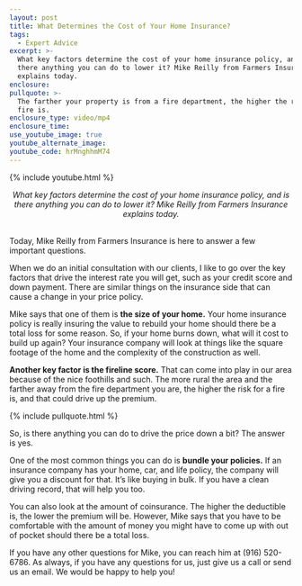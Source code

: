```yaml
---
layout: post
title: What Determines the Cost of Your Home Insurance?
tags:
  - Expert Advice
excerpt: >-
  What key factors determine the cost of your home insurance policy, and is
  there anything you can do to lower it? Mike Reilly from Farmers Insurance
  explains today.
enclosure:
pullquote: >-
  The farther your property is from a fire department, the higher the risk of
  fire is.
enclosure_type: video/mp4
enclosure_time:
use_youtube_image: true
youtube_alternate_image:
youtube_code: hrMnghhmM74
---
```


{% include youtube.html %}

<center><em>What key factors determine the cost of your home insurance policy, and is there anything you can do to lower it? Mike Reilly from Farmers Insurance explains today.</em></center>

<center>&nbsp;</center>

Today, Mike Reilly from Farmers Insurance is here to answer a few important questions.

When we do an initial consultation with our clients, I like to go over the key factors that drive the interest rate you will get, such as your credit score and down payment. There are similar things on the insurance side that can cause a change in your price policy.

Mike says that one of them is **the size of your home.** Your home insurance policy is really insuring the value to rebuild your home should there be a total loss for some reason. So, if your home burns down, what will it cost to build up again? Your insurance company will look at things like the square footage of the home and the complexity of the construction as well.

**Another key factor is the fireline score.** That can come into play in our area because of the nice foothills and such. The more rural the area and the farther away from the fire department you are, the higher the risk for a fire is, and that could drive up the premium.

{% include pullquote.html %}

So, is there anything you can do to drive the price down a bit? The answer is yes.

One of the most common things you can do is **bundle your policies.** If an insurance company has your home, car, and life policy, the company will give you a discount for that. It’s like buying in bulk. If you have a clean driving record, that will help you too.

You can also look at the amount of coinsurance. The higher the deductible is, the lower the premium will be. However, Mike says that you have to be comfortable with the amount of money you might have to come up with out of pocket should there be a total loss.

If you have any other questions for Mike, you can reach him at (916) 520-6786. As always, if you have any questions for us, just give us a call or send us an email. We would be happy to help you!